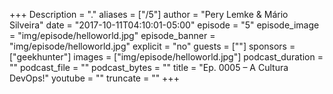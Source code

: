 +++
Description = "."
aliases = ["/5"]
author = "Pery Lemke & Mário Silveira"
date = "2017-10-11T04:10:01-05:00"
episode = "5"
episode_image = "img/episode/helloworld.jpg"
episode_banner = "img/episode/helloworld.jpg"
explicit = "no"
guests = [""]
sponsors = ["geekhunter"]
images = ["img/episode/helloworld.jpg"]
podcast_duration = ""
podcast_file = ""
podcast_bytes = ""
title = "Ep. 0005 – A Cultura DevOps!"
youtube = ""
truncate = ""
+++
